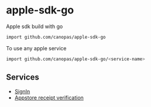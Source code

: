 # apple-sdk-go
Apple sdk build with go

```bash
import github.com/canopas/apple-sdk-go
```

To use any apple service

```bash
import github.com/canopas/apple-sdk-go/<service-name>
```

## Services

- [SignIn](https://github.com/canopas/apple-sdk-go/blob/main/auth/README.md)
- [Appstore receipt verification](https://github.com/canopas/apple-sdk-go/blob/main/receipt/README.md)



